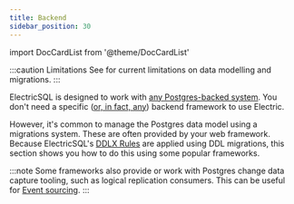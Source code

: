 ```yaml
---
title: Backend
sidebar_position: 30
---
```


import DocCardList from '@theme/DocCardList'

:::caution Limitations
See <DocPageLink path="usage/data-modelling" /> for current limitations on data modelling and migrations.
:::

ElectricSQL is designed to work with [any Postgres-backed system](../../usage/installation/postgres.md). You don't need a specific ([or, in fact, any](./other.md)) backend framework to use Electric.

However, it's common to manage the Postgres data model using a migrations system. These are often provided by your web framework. Because ElectricSQL's [DDLX Rules](../../api/ddlx.md) are applied using DDL migrations, this section shows you how to do this using some popular frameworks.

:::note
Some frameworks also provide or work with Postgres change data capture tooling, such as logical replication consumers. This can be useful for [Event sourcing](../event-sourcing/index.md).
:::

<DocCardList />
